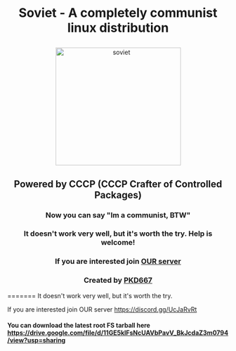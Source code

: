 # <p align="center">Soviet - A completely communist linux distribution</p>
<p align="center"><img width="285" height="268" alt="soviet" src="https://i.imgur.com/tjVd8Vy.png"></p>


## <p align="center">Powered by CCCP (CCCP Crafter of Controlled Packages)</p>

### <p align="center">Now you can say "Im a communist, BTW"</p>

### <p align="center">It doesn't work very well, but it's worth the try. Help is welcome!</p>

### <p align="center">If you are interested join [OUR server](https://discord.gg/UcJaRvRt) </p>

### <p align="center">Created by [PKD667](https://github.com/PKD667) </p>


=======
It doesn't work very well, but it's worth the try. 

If you are interested join OUR server https://discord.gg/UcJaRvRt

#### You can download the latest root FS tarball here https://drive.google.com/file/d/11GE5klFsNcUAVbPavV_BkJcdaZ3m0794/view?usp=sharing

